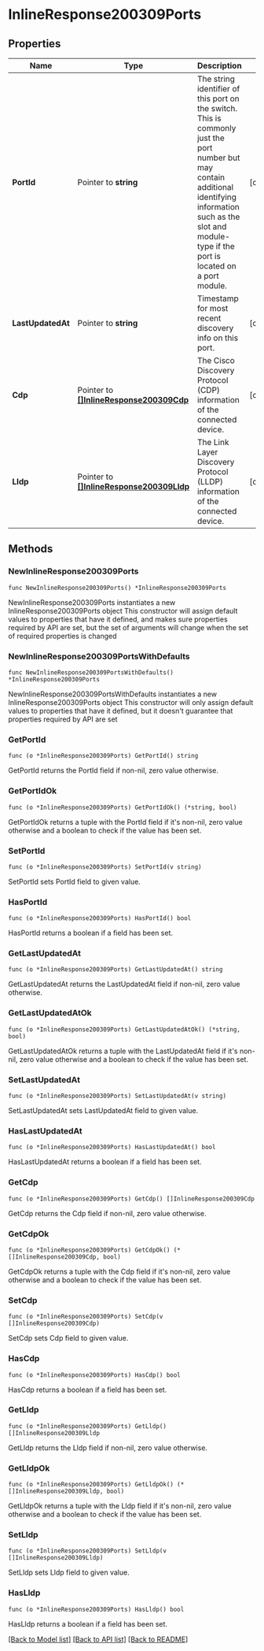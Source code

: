 # InlineResponse200309Ports

## Properties

Name | Type | Description | Notes
------------ | ------------- | ------------- | -------------
**PortId** | Pointer to **string** | The string identifier of this port on the switch. This is commonly just the port number but may contain additional identifying information such as the slot and module-type if the port is located on a port module. | [optional] 
**LastUpdatedAt** | Pointer to **string** | Timestamp for most recent discovery info on this port. | [optional] 
**Cdp** | Pointer to [**[]InlineResponse200309Cdp**](InlineResponse200309Cdp.md) | The Cisco Discovery Protocol (CDP) information of the connected device. | [optional] 
**Lldp** | Pointer to [**[]InlineResponse200309Lldp**](InlineResponse200309Lldp.md) | The Link Layer Discovery Protocol (LLDP) information of the connected device. | [optional] 

## Methods

### NewInlineResponse200309Ports

`func NewInlineResponse200309Ports() *InlineResponse200309Ports`

NewInlineResponse200309Ports instantiates a new InlineResponse200309Ports object
This constructor will assign default values to properties that have it defined,
and makes sure properties required by API are set, but the set of arguments
will change when the set of required properties is changed

### NewInlineResponse200309PortsWithDefaults

`func NewInlineResponse200309PortsWithDefaults() *InlineResponse200309Ports`

NewInlineResponse200309PortsWithDefaults instantiates a new InlineResponse200309Ports object
This constructor will only assign default values to properties that have it defined,
but it doesn't guarantee that properties required by API are set

### GetPortId

`func (o *InlineResponse200309Ports) GetPortId() string`

GetPortId returns the PortId field if non-nil, zero value otherwise.

### GetPortIdOk

`func (o *InlineResponse200309Ports) GetPortIdOk() (*string, bool)`

GetPortIdOk returns a tuple with the PortId field if it's non-nil, zero value otherwise
and a boolean to check if the value has been set.

### SetPortId

`func (o *InlineResponse200309Ports) SetPortId(v string)`

SetPortId sets PortId field to given value.

### HasPortId

`func (o *InlineResponse200309Ports) HasPortId() bool`

HasPortId returns a boolean if a field has been set.

### GetLastUpdatedAt

`func (o *InlineResponse200309Ports) GetLastUpdatedAt() string`

GetLastUpdatedAt returns the LastUpdatedAt field if non-nil, zero value otherwise.

### GetLastUpdatedAtOk

`func (o *InlineResponse200309Ports) GetLastUpdatedAtOk() (*string, bool)`

GetLastUpdatedAtOk returns a tuple with the LastUpdatedAt field if it's non-nil, zero value otherwise
and a boolean to check if the value has been set.

### SetLastUpdatedAt

`func (o *InlineResponse200309Ports) SetLastUpdatedAt(v string)`

SetLastUpdatedAt sets LastUpdatedAt field to given value.

### HasLastUpdatedAt

`func (o *InlineResponse200309Ports) HasLastUpdatedAt() bool`

HasLastUpdatedAt returns a boolean if a field has been set.

### GetCdp

`func (o *InlineResponse200309Ports) GetCdp() []InlineResponse200309Cdp`

GetCdp returns the Cdp field if non-nil, zero value otherwise.

### GetCdpOk

`func (o *InlineResponse200309Ports) GetCdpOk() (*[]InlineResponse200309Cdp, bool)`

GetCdpOk returns a tuple with the Cdp field if it's non-nil, zero value otherwise
and a boolean to check if the value has been set.

### SetCdp

`func (o *InlineResponse200309Ports) SetCdp(v []InlineResponse200309Cdp)`

SetCdp sets Cdp field to given value.

### HasCdp

`func (o *InlineResponse200309Ports) HasCdp() bool`

HasCdp returns a boolean if a field has been set.

### GetLldp

`func (o *InlineResponse200309Ports) GetLldp() []InlineResponse200309Lldp`

GetLldp returns the Lldp field if non-nil, zero value otherwise.

### GetLldpOk

`func (o *InlineResponse200309Ports) GetLldpOk() (*[]InlineResponse200309Lldp, bool)`

GetLldpOk returns a tuple with the Lldp field if it's non-nil, zero value otherwise
and a boolean to check if the value has been set.

### SetLldp

`func (o *InlineResponse200309Ports) SetLldp(v []InlineResponse200309Lldp)`

SetLldp sets Lldp field to given value.

### HasLldp

`func (o *InlineResponse200309Ports) HasLldp() bool`

HasLldp returns a boolean if a field has been set.


[[Back to Model list]](../README.md#documentation-for-models) [[Back to API list]](../README.md#documentation-for-api-endpoints) [[Back to README]](../README.md)


